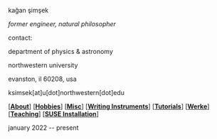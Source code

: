 kağan şimşek

_former engineer, natural philosopher_

contact:

department of physics & astronomy

northwestern university

evanston, il 60208, usa

ksimsek[at]u[dot]northwestern[dot]edu

[\[__About__\]](https://kagsimsek.github.io/about)
[\[__Hobbies__\]](https://kagsimsek.github.io/hobbies)
[\[__Misc__\]](https://kagsimsek.github.io/misc)
[\[__Writing Instruments__\]](https://kagsimsek.github.io/writing_instruments)
[\[__Tutorials__\]](https://kagsimsek.github.io/tutorials)
[\[__Werke__\]](https://kagsimsek.github.io/werke)
[\[__Teaching__\]](https://kagsimsek.github.io/teaching)
[\[__SUSE Installation__\]](https://kagsimsek.github.io/SUSE_installation)

january 2022 -- present

